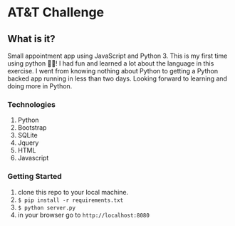 # AT&T Challenge

## What is it?
Small appointment app using JavaScript and Python 3. This is my first time using python 👨🏽‍! I had fun and learned a lot about the language in this exercise. I went from knowing nothing about Python to getting a Python backed app running in less than two days. Looking forward to learning and doing more in Python.


### Technologies

1. Python 
2. Bootstrap
3. SQLite
4. Jquery
5. HTML
6. Javascript


### Getting Started

1. clone this repo to your local machine.
2. `$ pip install -r requirements.txt`
2. `$ python server.py`
3. in your browser go to `http://localhost:8080`

